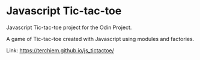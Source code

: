 # Javascript Tic-tac-toe
Javascript Tic-tac-toe project for the Odin Project.

A game of Tic-tac-toe created with Javascript using modules and factories.

Link: https://terchiem.github.io/js_tictactoe/
